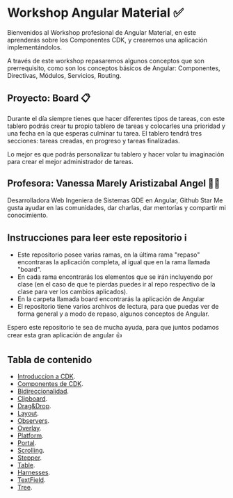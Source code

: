 # Workshop Angular Material ✅

Bienvenidos al Workshop profesional de Angular Material, en este aprenderás sobre los Componentes CDK, y crearemos una aplicación implementándolos.

A través de este workshop repasaremos algunos conceptos que son prerrequisito, como son los conceptos básicos de Angular: Componentes, Directivas, Módulos, Servicios, Routing.

## Proyecto: Board 📋

Durante el día siempre tienes que hacer diferentes tipos de tareas, con este tablero podrás crear tu propio tablero de tareas y colocarles una prioridad y una fecha en la que esperas culminar tu tarea. El tablero tendrá tres secciones: tareas creadas, en progreso y tareas finalizadas.

Lo mejor es que podrás personalizar tu tablero y hacer volar tu imaginación para crear el mejor administrador de tareas.

## Profesora: Vanessa Marely Aristizabal Angel 👩‍💻
Desarrolladora Web
Ingeniera de Sistemas
GDE en Angular, Github Star
Me gusta ayudar en las comunidades, dar charlas, dar mentorías y compartir mi conocimiento. 

## Instrucciones para leer este repositorio ℹ️
- Este repositorio posee varias ramas, en la última rama "repaso" encontraras la aplicación completa, al igual que en la rama llamada "board".
- En cada rama encontrarás los elementos que se irán incluyendo por clase (en el caso de que te pierdas puedes ir al repo respectivo de la clase para ver los cambios aplicados).
- En la carpeta llamada board encontrarás la aplicación de Angular
- El repositorio tiene varios archivos de lectura, para que puedas ver de forma general y a modo de repaso, algunos conceptos de Angular.

Espero este repositorio te sea de mucha ayuda, para que juntos podamos crear esta gran aplicación de angular 👍


## Tabla de contenido

- [Introduccion a CDK](cdk.md).
- [Componentes de CDK](components-cdk.md).
- [Bidireccionalidad](components-cdk.md#Bidireccionalidad).
- [Clipboard](components-cdk.md#Clipboard).
- [Drag&Drop](components-cdk.md#Drag&Drop).
- [Layout](components-cdk.md#Layout).
- [Observers](components-cdk.md#Observers).
- [Overlay](components-cdk.md#Overlay).
- [Platform](components-cdk.md#Platform).
- [Portal](components-cdk.md#Portal).
- [Scrolling](components-cdk.md#Scrolling).
- [Stepper](components-cdk.md#Stepper).
- [Table](components-cdk.md#Table).
- [Harnesses](components-cdk.md#Harnesses).
- [TextField](components-cdk.md#TextField).
- [Tree](components-cdk.md#Tree).

